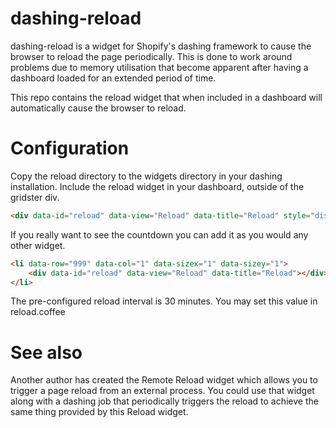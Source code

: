 dashing-reload
==============

dashing-reload is a widget for Shopify's dashing framework to cause the
browser to reload the page periodically. This is done to work around
problems due to memory utilisation that become apparent after having a
dashboard loaded for an extended period of time.

This repo contains the reload widget that when included in a dashboard
will automatically cause the browser to reload.

Configuration
=============

Copy the reload directory to the widgets directory in your dashing
installation. Include the reload widget in your dashboard, outside of
the gridster div.

```html
<div data-id="reload" data-view="Reload" data-title="Reload" style="display: none"></div>
```

If you really want to see the countdown you can add it as you would any
other widget.

```html
<li data-row="999" data-col="1" data-sizex="1" data-sizey="1">
    <div data-id="reload" data-view="Reload" data-title="Reload"></div>
</li>
```

The pre-configured reload interval is 30 minutes. You may set this value
in reload.coffee

See also
========

Another author has created the Remote Reload widget which allows you to
trigger a page reload from an external process. You could use that widget
along with a dashing job that periodically triggers the reload to achieve
the same thing provided by this Reload widget.
